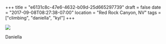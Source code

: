 +++
title = "e6131c8c-47e6-4632-b09d-25d665297739"
draft = false
date = "2017-09-08T08:27:38-07:00"
location = "Red Rock Canyon, NV"
tags = ["climbing", "daniella", "kyl"]
+++

![](https://d17enza3bfujl8.cloudfront.net/DSCF8423_01.jpg)

Daniella
